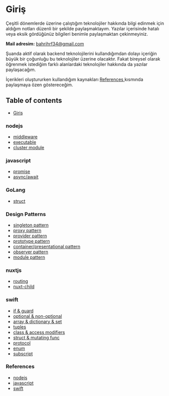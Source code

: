 # Giriş

Çeşitli dönemlerde üzerine çalıştığım teknolojiler hakkında bilgi edinmek için aldığım notları düzenli bir şekilde paylaşmaktayım. Yazılar içerisinde hatalı veya eksik gördüğünüz bilgileri benimle paylaşmaktan çekinmeyiniz.

**Mail adresim:** bahrihrf34@gmail.com

Şuanda aktif olarak backend teknolojilerini kullandığımdan dolayı içeriğin büyük bir çoğunluğu bu teknolojiler üzerine olacaktır. Fakat bireysel olarak öğrenmek istediğim farklı alanlardaki teknolojiler hakkında da yazılar paylaşacağım.

İçerikleri oluştururken kullandığım kaynakları [References ](https://github.com/bahri-hirfanoglu/docs.bahrihrf.dev/tree/main/references)kısmında paylaşmaya özen göstereceğim.

## Table of contents

* [Giriş](./)

### nodejs

* [middleware](nodejs/middleware.md)
* [executable](nodejs/executable.md)
* [cluster module](nodejs/cluster-module.md)

### javascript

* [promise](javascript/promise.md)
* [async/await](javascript/async-await.md)

### GoLang

* [struct](golang/struct.md)

### Design Patterns

* [singleton pattern](design-patterns/singleton-pattern.md)
* [proxy pattern](design-patterns/proxy-pattern.md)
* [provider pattern](design-patterns/provider-pattern.md)
* [prototype pattern](design-patterns/prototype-pattern.md)
* [container/presentational pattern](design-patterns/container-presentational-pattern.md)
* [observer pattern](design-patterns/observer-pattern.md)
* [module pattern](design-patterns/module-pattern.md)

### nuxtjs

* [routing](nuxtjs/routing.md)
* [nuxt-child](nuxtjs/nuxt-child.md)

### swift

* [if & guard](swift/if-and-guard.md)
* [optional & non-optional](swift/optional-and-non-optional.md)
* [array & dictionary & set](swift/array-and-dictionary-and-set.md)
* [tuples](swift/tuples.md)
* [class & access modifiers](swift/class-and-access-modifiers.md)
* [struct & mutating func](swift/struct-and-mutating-func.md)
* [protocol](swift/protocol.md)
* [enum](swift/enum.md)
* [subscript](swift/subscript.md)

### References

* [nodejs](references/nodejs.md)
* [javascript](references/javascript.md)
* [swift](references/swift.md)

###
